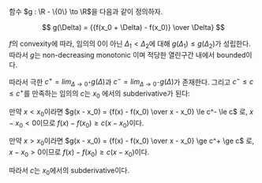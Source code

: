 함수 $g : \R - \{0\} \to \R$을 다음과 같이 정의하자.

$$
g(\Delta) = {{f(x_0 + \Delta) - f(x_0)} \over \Delta}
$$

$f$의 convexity에 따라, 임의의 0이 아닌 $\Delta_1 < \Delta_2$에 대해 $g(\Delta_1) \le g(\Delta_2)$가 성립한다. 따라서 $g$는 non-decreasing monotonic 이며 적당한 열린구간 내에서 bounded이다.

따라서 극한 $c^+ = lim_{\Delta \to 0^+} g(\Delta)$과 $c^- = lim_{\Delta \to 0^-} g(\Delta)$가 존재한다. 그리고 $c^- \le c \le c^+$를 만족하는 임의의 $c$는 $x_0$ 에서의 subderivative가 된다:

만약 $x < x_0$이라면 $g(x - x_0) = {f(x) - f(x_0) \over x - x_0} \le c^- \le c$ 로, $x - x_0 < 0$이므로 $f(x) - f(x_0) \ge c(x - x_0)$이다. 

만약 $x > x_0$이라면 $g(x - x_0) = {f(x) - f(x_0) \over x - x_0} \ge c^+ \ge c$ 로, $x - x_0 > 0$이므로 $f(x) - f(x_0) \ge c(x - x_0)$이다.

따라서 $c$는 $x_0$에서의 subderivative이다.
